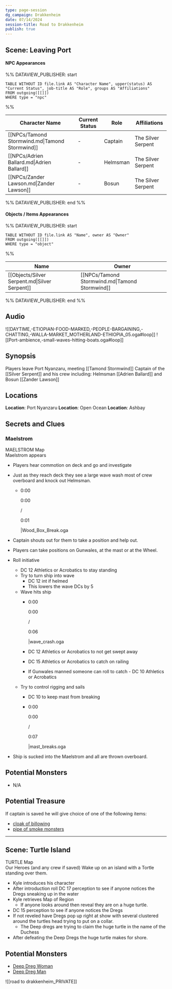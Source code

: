 ```yaml
---
type: page-session
dg_campaign: Drakkenheim
date: 07/14/2024
session-title: Road to Drakkenheim
publish: true
---
```


## Scene: Leaving Port
#### NPC Appearances

%% DATAVIEW_PUBLISHER: start
```dataview
TABLE WITHOUT ID file.link AS "Character Name", upper(status) AS "Current Status", job-title AS "Role", groups AS "Affiliations"
FROM outgoing([[]])
WHERE type = "npc"
```
%%

| Character Name                                 | Current Status | Role     | Affiliations       |
| ---------------------------------------------- | -------------- | -------- | ------------------ |
| [[NPCs/Tamond Stormwind.md\|Tamond Stormwind]] | \-             | Captain  | The Silver Serpent |
| [[NPCs/Adrien Ballard.md\|Adrien Ballard]]     | \-             | Helmsman | The Silver Serpent |
| [[NPCs/Zander Lawson.md\|Zander Lawson]]       | \-             | Bosun    | The Silver Serpent |

%% DATAVIEW_PUBLISHER: end %%
#### Objects / Items Appearances
%% DATAVIEW_PUBLISHER: start
```dataview
TABLE WITHOUT ID file.link AS "Name", owner AS "Owner"
FROM outgoing([[]])
WHERE type = "object"
```
%%

| Name                                          | Owner                                          |
| --------------------------------------------- | ---------------------------------------------- |
| [[Objects/Silver Serpent.md\|Silver Serpent]] | [[NPCs/Tamond Stormwind.md\|Tamond Stormwind]] |

%% DATAVIEW_PUBLISHER: end %%

## Audio
![[DAYTIME,-ETIOPIAN-FOOD-MARKED,-PEOPLE-BARGAINING,-CHATTING,-WALLA-MARKET_MOTHERLAND-ETHIOPIA_05.oga#loop]]
![[Port-ambience,-small-waves-hitting-boats.oga#loop]]

## Synopsis

Players leave Port Nyanzaru, meeting [[Tamond Stormwind]] Captain of the [[Silver Serpent]] and his crew including: Helmsman [[Adrien Ballard]] and Bosun [[Zander Lawson]]

## Locations

**Location**: Port Nyanzaru
**Location**: Open Ocean
**Location**: Ashbay

## Secrets and Clues

### Maelstrom

MAELSTROM Map  
Maelstrom appears

- Players hear commotion on deck and go and investigate
- Just as they reach deck they see a large wave wash most of crew overboard and knock out Helmsman.
    - 0:00
        
        0:00
        
        /
        
        0:01
        
        |Wood_Box_Break.oga
        
- Captain shouts out for them to take a position and help out.
- Players can take positions on Gunwales, at the mast or at the Wheel.
- Roll initiative
    - DC 12 Athletics or Acrobatics to stay standing
    - Try to turn ship into wave
        - DC 12 int if helmed
        - This lowers the wave DCs by 5
    - Wave hits ship
        - 0:00
            
            0:00
            
            /
            
            0:06
            
            |wave_crash.oga
            
        - DC 12 Athletics or Acrobatics to not get swept away
        - DC 15 Athletics or Acrobatics to catch on railing
        - If Gunwales manned someone can roll to catch - DC 10 Athletics or Acrobatics
    - Try to control rigging and sails
        - DC 10 to keep mast from breaking
        - 0:00
            
            0:00
            
            /
            
            0:07
            
            |mast_breaks.oga
            
- Ship is sucked into the Maelstrom and all are thrown overboard.

## Potential Monsters

- N/A

## Potential Treasure

If captain is saved he will give choice of one of the following items:

- [cloak of billowing](https://www.dndbeyond.com/magic-items/27040-cloak-of-billowing)
- [pipe of smoke monsters](https://www.dndbeyond.com/magic-items/27082-pipe-of-smoke-monsters)

---

## Scene: Turtle Island

TURTLE Map  
Our Heroes (and any crew if saved) Wake up on an island with a Tortle standing over them.

- Kyle introduces his character
- After introduction roll DC 17 perception to see if anyone notices the Dregs sneaking up in the water
- Kyle retrieves Map of Region
    - If anyone looks around then reveal they are on a huge turtle.
- DC 15 perception to see if anyone notices the Dregs
- If not reveled have Dregs pop up right at show with several clustered around the turtles head trying to put on a collar.
    - The Deep dregs are trying to claim the huge turtle in the name of the Duchess
- After defeating the Deep Dregs the huge turtle makes for shore.

## Potential Monsters

- [Deep Dreg Woman](https://www.dndbeyond.com/monsters/4668878-deep-dreg-woman)
- [Deep Dreg Man](https://www.dndbeyond.com/monsters/4668800-deep-dreg-man)

![[road to drakkenheim_PRIVATE]]